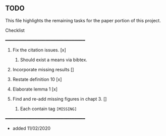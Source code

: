 TODO
-----
This file highlights the remaining tasks for the paper portion of this project.

Checklist

━━━━━━━━━━━━━━━━━━━━━━━━━━━━━━
1. Fix the citation issues. [x]
    1. Should exist a means via bibtex.
    
2. Incorporate missing results []
3. Restate definition 10 [x]
4. Elaborate lemma 1 [x]
5. Find and re-add missing figures in chapt 3. []
   1. Each contain tag `[MISSING]`

━━━━━━━━━━━━━━━━━━━━━━━━━━━━━━
- added 11/02/2020
